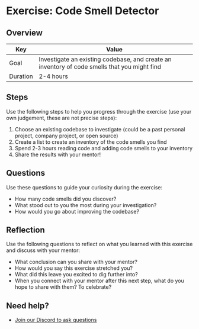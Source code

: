 # Exercise: Code Smell Detector

## Overview

| Key | Value |
| --- | --- |
| Goal | Investigate an existing codebase, and create an inventory of code smells that you might find |
| Duration | 2-4 hours |


## Steps

Use the following steps to help you progress through the exercise (use your own judgement, these are not precise steps):

1. Choose an existing codebase to investigate (could be a past personal project, company project, or open source)
2. Create a list to create an inventory of the code smells you find
3. Spend 2-3 hours reading code and adding code smells to your inventory
4. Share the results with your mentor!

## Questions

Use these questions to guide your curiosity during the exercise:

- How many code smells did you discover?
- What stood out to you the most during your investigation?
- How would you go about improving the codebase?

## Reflection

Use the following questions to reflect on what you learned with this exercise and discuss with your mentor:

- What conclusion can you share with your mentor?
- How would you say this exercise stretched you? 
- What did this leave you excited to dig further into? 
- When you connect with your mentor after this next step, what do you hope to share with them? To celebrate? 

## Need help?

- [Join our Discord to ask questions](https://discord.gg/bDVYvG3Czd)
